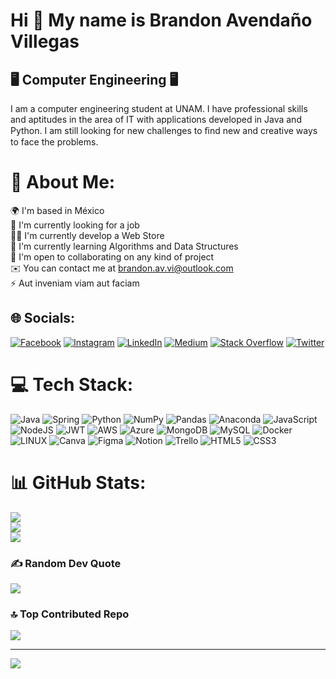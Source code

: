 Hi 👋 My name is Brandon Avendaño Villegas
==========================================
🖥️ Computer Engineering 🖥️
---------------------------------

I am a computer engineering student at UNAM. I have professional skills and aptitudes in the area of IT with applications developed in Java and Python. I am still looking for new challenges to ﬁnd new and creative ways to face the problems.

# 💫 About Me:
🌍 I'm based in México<br>🔭 I'm currently looking for a job <br>👨‍💻 I'm currently develop a Web Store<br>🌱 I'm currently learning Algorithms and Data Structures<br>🤝 I'm open to collaborating on any kind of project<br>✉️ You can contact me at brandon.av.vi@outlook.com<br>⚡️ Aut inveniam viam aut faciam


## 🌐 Socials:
[![Facebook](https://img.shields.io/badge/Facebook-%231877F2.svg?logo=Facebook&logoColor=white)](https://facebook.com/BrandonAvendanoVillegas) [![Instagram](https://img.shields.io/badge/Instagram-%23E4405F.svg?logo=Instagram&logoColor=white)](https://instagram.com/lan_ikari) [![LinkedIn](https://img.shields.io/badge/LinkedIn-%230077B5.svg?logo=linkedin&logoColor=white)](https://linkedin.com/in/brandon-avendano-villegas) [![Medium](https://img.shields.io/badge/Medium-12100E?logo=medium&logoColor=white)](https://medium.com/@@brandonavendano087) [![Stack Overflow](https://img.shields.io/badge/-Stackoverflow-FE7A16?logo=stack-overflow&logoColor=white)](https://stackoverflow.com/users/21828986) [![Twitter](https://img.shields.io/badge/Twitter-%231DA1F2.svg?logo=Twitter&logoColor=white)](https://twitter.com/Brandon_Ikari) 

# 💻 Tech Stack:
![Java](https://img.shields.io/badge/java-%23ED8B00.svg?style=for-the-badge&logo=java&logoColor=white) ![Spring](https://img.shields.io/badge/spring-%236DB33F.svg?style=for-the-badge&logo=spring&logoColor=white) ![Python](https://img.shields.io/badge/python-3670A0?style=for-the-badge&logo=python&logoColor=ffdd54) ![NumPy](https://img.shields.io/badge/numpy-%23013243.svg?style=for-the-badge&logo=numpy&logoColor=white) ![Pandas](https://img.shields.io/badge/pandas-%23150458.svg?style=for-the-badge&logo=pandas&logoColor=white) ![Anaconda](https://img.shields.io/badge/Anaconda-%2344A833.svg?style=for-the-badge&logo=anaconda&logoColor=white) ![JavaScript](https://img.shields.io/badge/javascript-%23323330.svg?style=for-the-badge&logo=javascript&logoColor=%23F7DF1E) ![NodeJS](https://img.shields.io/badge/node.js-6DA55F?style=for-the-badge&logo=node.js&logoColor=white) ![JWT](https://img.shields.io/badge/JWT-black?style=for-the-badge&logo=JSON%20web%20tokens) ![AWS](https://img.shields.io/badge/AWS-%23FF9900.svg?style=for-the-badge&logo=amazon-aws&logoColor=white) ![Azure](https://img.shields.io/badge/azure-%230072C6.svg?style=for-the-badge&logo=azure-devops&logoColor=white) ![MongoDB](https://img.shields.io/badge/MongoDB-%234ea94b.svg?style=for-the-badge&logo=mongodb&logoColor=white) ![MySQL](https://img.shields.io/badge/mysql-%2300f.svg?style=for-the-badge&logo=mysql&logoColor=white) ![Docker](https://img.shields.io/badge/docker-%230db7ed.svg?style=for-the-badge&logo=docker&logoColor=white) ![LINUX](https://img.shields.io/badge/Linux-FCC624?style=for-the-badge&logo=linux&logoColor=black) ![Canva](https://img.shields.io/badge/Canva-%2300C4CC.svg?style=for-the-badge&logo=Canva&logoColor=white) 	![Figma](https://img.shields.io/badge/figma-%23F24E1E.svg?style=for-the-badge&logo=figma&logoColor=white) ![Notion](https://img.shields.io/badge/Notion-%23000000.svg?style=for-the-badge&logo=notion&logoColor=white) ![Trello](https://img.shields.io/badge/Trello-%23026AA7.svg?style=for-the-badge&logo=Trello&logoColor=white) ![HTML5](https://img.shields.io/badge/html5-%23E34F26.svg?style=for-the-badge&logo=html5&logoColor=white) ![CSS3](https://img.shields.io/badge/css3-%231572B6.svg?style=for-the-badge&logo=css3&logoColor=white)
# 📊 GitHub Stats:
![](https://github-readme-stats.vercel.app/api?username=LanIkari&theme=monokai&hide_border=false&include_all_commits=false&count_private=false)<br/>
![](https://github-readme-streak-stats.herokuapp.com/?user=LanIkari&theme=monokai&hide_border=false)<br/>
![](https://github-readme-stats.vercel.app/api/top-langs/?username=LanIkari&theme=monokai&hide_border=false&include_all_commits=false&count_private=false&layout=compact)

### ✍️ Random Dev Quote
![](https://quotes-github-readme.vercel.app/api?type=horizontal&theme=radical)

### 🔝 Top Contributed Repo
![](https://github-contributor-stats.vercel.app/api?username=LanIkari&limit=5&theme=monokai&combine_all_yearly_contributions=true)

---
[![](https://visitcount.itsvg.in/api?id=LanIkari&icon=0&color=5)](https://visitcount.itsvg.in)

<!-- Proudly created with GPRM ( https://gprm.itsvg.in ) -->
